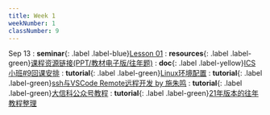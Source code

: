 ```yaml
---
title: Week 1
weekNumber: 1
classNumber: 9
---
```


Sep 13
: **seminar**{: .label .label-blue}[Lesson 01](/ics-23-fall/assets/class9/slides/Lesson_01.pptx)
  : **resources**{: .label .label-green}[课程资源链接(PPT/教材电子版/往年题)](https://disk.pku.edu.cn/#/link/FA4FB78A737226AF7CFA00F3CF1A010A)
: **doc**{: .label .label-yellow}[ICS小班#9回课安排](https://docs.qq.com/sheet/DUW1tWHdhQ0FScmJt?tab=BB08J2)
  : **tutorial**{: .label .label-green}[Linux环境配置](https://mp.weixin.qq.com/s/Xa8-OOddoAKoulUQjE8k3Q)
: **tutorial**{: .label .label-green}[ssh与VSCode Remote远程开发 by 施朱鸣](https://mp.weixin.qq.com/s/cnEFK1VX2hM_VBev8MdpVQ)
  : **tutorial**{: .label .label-green}[大信科公众号教程](/ics-23-fall/assets/class9/1-大信科公众号教程)
: **tutorial**{: .label .label-green}[21年版本的往年教程整理](/ics-23-fall/assets/class9/1-21年版本的往年教程整理)